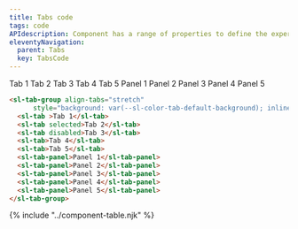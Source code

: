 ```yaml
---
title: Tabs code
tags: code
APIdescription: Component has a range of properties to define the experience in different use cases.
eleventyNavigation:
  parent: Tabs
  key: TabsCode
---
```

<section class="no-heading">

<div class="ds-example">
<sl-tab-group align-tabs="stretch" style="background: var(--sl-color-tab-default-background); inline-size: 650px">
<sl-tab >Tab 1</sl-tab>
<sl-tab selected>Tab 2</sl-tab>
<sl-tab disabled>Tab 3</sl-tab>
<sl-tab>Tab 4</sl-tab>
<sl-tab>Tab 5</sl-tab>
<sl-tab-panel>Panel 1</sl-tab-panel>
<sl-tab-panel>Panel 2</sl-tab-panel>
<sl-tab-panel>Panel 3</sl-tab-panel>
<sl-tab-panel>Panel 4</sl-tab-panel>
<sl-tab-panel>Panel 5</sl-tab-panel>
</sl-tab-group>
</div>

<div class="ds-code">

  ```html
<sl-tab-group align-tabs="stretch" 
        style="background: var(--sl-color-tab-default-background); inline-size: 650px">
    <sl-tab >Tab 1</sl-tab>
    <sl-tab selected>Tab 2</sl-tab>
    <sl-tab disabled>Tab 3</sl-tab>
    <sl-tab>Tab 4</sl-tab>
    <sl-tab>Tab 5</sl-tab>
    <sl-tab-panel>Panel 1</sl-tab-panel>
    <sl-tab-panel>Panel 2</sl-tab-panel>
    <sl-tab-panel>Panel 3</sl-tab-panel>
    <sl-tab-panel>Panel 4</sl-tab-panel>
    <sl-tab-panel>Panel 5</sl-tab-panel>
</sl-tab-group>
  ```

</div>

</section>
<ds-install-info link-in-navigation package="tabs"></ds-install-info>

{% include "../component-table.njk" %}